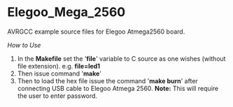 # Elegoo_Mega_2560
AVRGCC example source files for Elegoo Atmega2560 board.

*How to Use*

1. In the **Makefile** set the '**file**' variable to C source as one wishes (without file extension). e.g. **file=led1**
2. Then issue command '**make**'
3. Then to load the hex file issue the command '**make burn**' after connecting USB cable to Elegoo Atmega 2560.
   **Note:** This will require the user to enter password.
